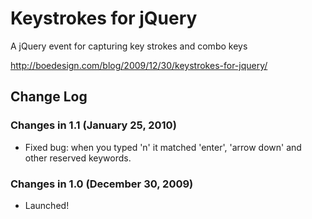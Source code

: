# Keystrokes for jQuery

A jQuery event for capturing key strokes and combo keys

http://boedesign.com/blog/2009/12/30/keystrokes-for-jquery/

## Change Log

### Changes in 1.1 (January 25, 2010)

* Fixed bug: when you typed 'n' it matched 'enter', 'arrow down' and other reserved keywords.

### Changes in 1.0 (December 30, 2009)

* Launched!
